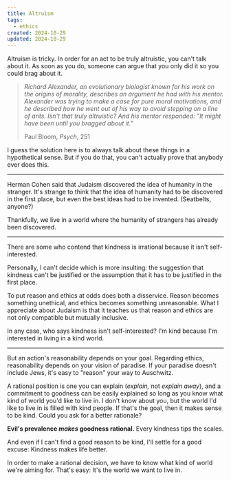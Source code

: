 ```yaml
---
title: Altruism
tags:
  - ethics
created: 2024-10-29
updated: 2024-10-29
---
```


Altruism is tricky. In order for an act to be truly altruistic, you can't talk about it. As soon as you do, someone can argue that you only did it so you could brag about it.

> *Richard Alexander, an evolutionary biologist known for his work on the origins of morality, describes an argument he had with his mentor. Alexander was trying to make a case for pure moral motivations, and he described how he went out of his way to avoid stepping on a line of ants. Isn't that truly altruistic? And his mentor responded: "It might have been until you bragged about it."*
> 
> Paul Bloom, *Psych*, 251

I guess the solution here is to always talk about these things in a hypothetical sense. But if you do that, you can't actually prove that anybody ever does this.

---

Herman Cohen said that Judaism discovered the idea of humanity in the stranger. It's strange to think that the idea of humanity had to be discovered in the first place, but even the best ideas had to be invented. (Seatbelts, anyone?)

Thankfully, we live in a world where the humanity of strangers has already been discovered. 

--- 

There are some who contend that kindness is irrational because it isn't self-interested.

Personally, I can't decide which is more insulting: the suggestion that kindness can't be justified or the assumption that it has to be justified in the first place.

To put reason and ethics at odds does both a disservice. Reason becomes something unethical, and ethics becomes something unreasonable. What I appreciate about Judaism is that it teaches us that reason and ethics are not only compatible but mutually inclusive.

In any case, who says kindness isn't self-interested? I'm kind because I'm interested in living in a kind world.

---

But an action's reasonability depends on your goal. Regarding ethics, reasonability depends on your vision of paradise. If your paradise doesn't include Jews, it's easy to "reason" your way to Auschwitz.

A rational position is one you can explain (*explain,* not *explain away*), and a commitment to goodness can be easily explained so long as you know what kind of world you'd like to live in. I don't know about you, but the world I'd like to live in is filled with kind people. If that's the goal, then it makes sense to be kind. Could you ask for a better rationale?

**Evil's prevalence *makes* goodness rational.** Every kindness tips the scales.

And even if I can't find a good reason to be kind, I'll settle for a good excuse: Kindness makes life better.

In order to make a rational decision, we have to know what kind of world we're aiming for. That's easy: It's the world we want to live in.